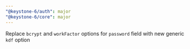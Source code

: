 ```yaml
---
"@keystone-6/auth": major
"@keystone-6/core": major
---
```


Replace `bcrypt` and `workFactor` options for `password` field with new generic `kdf` option
